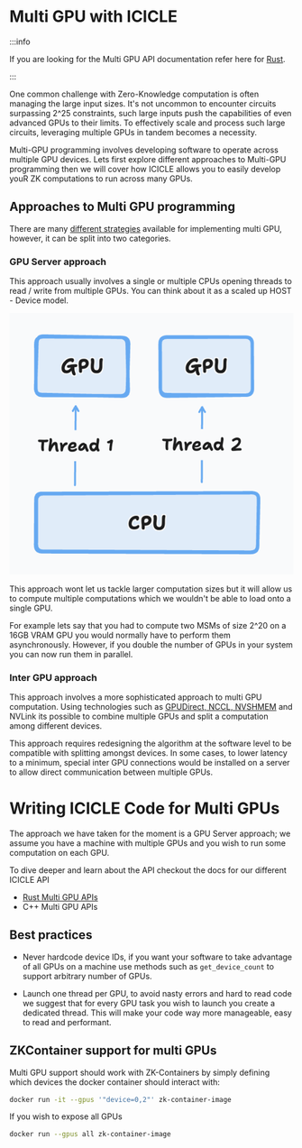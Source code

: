 # Multi GPU with ICICLE

:::info

If you are looking for the Multi GPU API documentation refer here for [Rust](./rust-bindings/multi-gpu.md).

:::

One common challenge with Zero-Knowledge computation is often managing the large input sizes. It's not uncommon to encounter circuits surpassing 2^25 constraints, such large inputs push the capabilities of even advanced GPUs to their limits. To effectively scale and process such large circuits, leveraging multiple GPUs in tandem becomes a necessity.

Multi-GPU programming involves developing software to operate across multiple GPU devices. Lets first explore different approaches to Multi-GPU programming  then we will cover how ICICLE allows you to easily develop youR ZK computations to run across many GPUs.


## Approaches to Multi GPU programming

There are many [different strategies](https://github.com/NVIDIA/multi-gpu-programming-models) available for implementing multi GPU, however, it can be split into two categories.

### GPU Server approach 

This approach usually involves a single or multiple CPUs opening threads to read / write from multiple GPUs. You can think about it as a scaled up HOST - Device model.

![alt text](image.png)

This approach wont let us tackle larger computation sizes but it will allow us to compute multiple computations which we wouldn't be able to load onto a single GPU.

For example lets say that you had to compute two MSMs of size 2^20 on a 16GB VRAM GPU you would normally have to perform them asynchronously. However, if you double the number of GPUs in your system you can now run them in parallel. 


### Inter GPU approach

This approach involves a more sophisticated approach to multi GPU computation. Using technologies such as [GPUDirect, NCCL, NVSHMEM](https://www.nvidia.com/en-us/on-demand/session/gtcspring21-cwes1084/) and NVLink its possible to combine multiple GPUs and split a computation among different devices.

This approach requires redesigning the algorithm at the software level to be compatible with splitting amongst devices. In some cases, to lower latency to a minimum, special inter GPU connections would be installed on a server to allow direct communication between multiple GPUs.


# Writing ICICLE Code for Multi GPUs

The approach we have taken for the moment is a GPU Server approach; we assume you have a machine with multiple GPUs and you wish to run some computation on each GPU.

To dive deeper and learn about the API checkout the docs for our different ICICLE API

- [Rust Multi GPU APIs](./rust-bindings/multi-gpu.md)
- C++ Multi GPU APIs


## Best practices 

- Never hardcode device IDs, if you want your software to take advantage of all GPUs on a machine use methods such as `get_device_count` to support arbitrary number of GPUs.

- Launch one thread per GPU, to avoid nasty errors and hard to read code we suggest that for every GPU task you wish to launch you create a dedicated thread. This will make your code way more manageable, easy to read and performant.

## ZKContainer support for multi GPUs

Multi GPU support should work with ZK-Containers by simply defining which devices the docker container should interact with:

```sh
docker run -it --gpus '"device=0,2"' zk-container-image
```

If you wish to expose all GPUs 

```sh
docker run --gpus all zk-container-image
```
